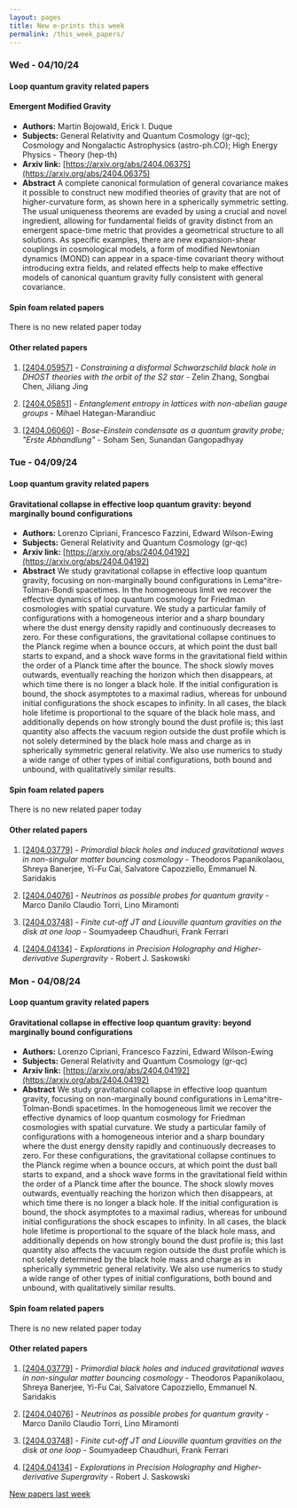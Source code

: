 ```yaml
---
layout: pages
title: New e-prints this week
permalink: /this_week_papers/
---
```




### Wed - 04/10/24

#### Loop quantum gravity related papers

#### **Emergent Modified Gravity**
 - **Authors:** Martin Bojowald, Erick I. Duque
 - **Subjects:** General Relativity and Quantum Cosmology (gr-qc); Cosmology and Nongalactic Astrophysics (astro-ph.CO); High Energy Physics - Theory (hep-th)
 - **Arxiv link:** [https://arxiv.org/abs/2404.06375](https://arxiv.org/abs/2404.06375)
 - **Abstract**
 A complete canonical formulation of general covariance makes it possible to construct new modified theories of gravity that are not of higher-curvature form, as shown here in a spherically symmetric setting. The usual uniqueness theorems are evaded by using a crucial and novel ingredient, allowing for fundamental fields of gravity distinct from an emergent space-time metric that provides a geometrical structure to all solutions. As specific examples, there are new expansion-shear couplings in cosmological models, a form of modified Newtonian dynamics (MOND) can appear in a space-time covariant theory without introducing extra fields, and related effects help to make effective models of canonical quantum gravity fully consistent with general covariance. 

#### Spin foam related papers

There is no new related paper today 



#### Other related papers

1. [[2404.05957]](https://arxiv.org/abs/2404.05957) - *Constraining a disformal Schwarzschild black hole in DHOST theories with  the orbit of the S2 star* - Zelin Zhang, Songbai Chen, Jiliang Jing

1. [[2404.05851]](https://arxiv.org/abs/2404.05851) - *Entanglement entropy in lattices with non-abelian gauge groups* - Mihael Hategan-Marandiuc

1. [[2404.06060]](https://arxiv.org/abs/2404.06060) - *Bose-Einstein condensate as a quantum gravity probe; "Erste Abhandlung"* - Soham Sen, Sunandan Gangopadhyay



### Tue - 04/09/24

#### Loop quantum gravity related papers

#### **Gravitational collapse in effective loop quantum gravity: beyond  marginally bound configurations**
 - **Authors:** Lorenzo Cipriani, Francesco Fazzini, Edward Wilson-Ewing
 - **Subjects:** General Relativity and Quantum Cosmology (gr-qc)
 - **Arxiv link:** [https://arxiv.org/abs/2404.04192](https://arxiv.org/abs/2404.04192)
 - **Abstract**
 We study gravitational collapse in effective loop quantum gravity, focusing on non-marginally bound configurations in Lema\^itre-Tolman-Bondi spacetimes. In the homogeneous limit we recover the effective dynamics of loop quantum cosmology for Friedman cosmologies with spatial curvature. We study a particular family of configurations with a homogeneous interior and a sharp boundary where the dust energy density rapidly and continuously decreases to zero. For these configurations, the gravitational collapse continues to the Planck regime when a bounce occurs, at which point the dust ball starts to expand, and a shock wave forms in the gravitational field within the order of a Planck time after the bounce. The shock slowly moves outwards, eventually reaching the horizon which then disappears, at which time there is no longer a black hole. If the initial configuration is bound, the shock asymptotes to a maximal radius, whereas for unbound initial configurations the shock escapes to infinity. In all cases, the black hole lifetime is proportional to the square of the black hole mass, and additionally depends on how strongly bound the dust profile is; this last quantity also affects the vacuum region outside the dust profile which is not solely determined by the black hole mass and charge as in spherically symmetric general relativity. We also use numerics to study a wide range of other types of initial configurations, both bound and unbound, with qualitatively similar results. 

#### Spin foam related papers

There is no new related paper today 



#### Other related papers

1. [[2404.03779]](https://arxiv.org/abs/2404.03779) - *Primordial black holes and induced gravitational waves in non-singular  matter bouncing cosmology* - Theodoros Papanikolaou, Shreya Banerjee, Yi-Fu Cai, Salvatore Capozziello, Emmanuel N. Saridakis

1. [[2404.04076]](https://arxiv.org/abs/2404.04076) - *Neutrinos as possible probes for quantum gravity* - Marco Danilo Claudio Torri, Lino Miramonti

1. [[2404.03748]](https://arxiv.org/abs/2404.03748) - *Finite cut-off JT and Liouville quantum gravities on the disk at one  loop* - Soumyadeep Chaudhuri, Frank Ferrari

1. [[2404.04134]](https://arxiv.org/abs/2404.04134) - *Explorations in Precision Holography and Higher-derivative Supergravity* - Robert J. Saskowski



### Mon - 04/08/24

#### Loop quantum gravity related papers

#### **Gravitational collapse in effective loop quantum gravity: beyond  marginally bound configurations**
 - **Authors:** Lorenzo Cipriani, Francesco Fazzini, Edward Wilson-Ewing
 - **Subjects:** General Relativity and Quantum Cosmology (gr-qc)
 - **Arxiv link:** [https://arxiv.org/abs/2404.04192](https://arxiv.org/abs/2404.04192)
 - **Abstract**
 We study gravitational collapse in effective loop quantum gravity, focusing on non-marginally bound configurations in Lema\^itre-Tolman-Bondi spacetimes. In the homogeneous limit we recover the effective dynamics of loop quantum cosmology for Friedman cosmologies with spatial curvature. We study a particular family of configurations with a homogeneous interior and a sharp boundary where the dust energy density rapidly and continuously decreases to zero. For these configurations, the gravitational collapse continues to the Planck regime when a bounce occurs, at which point the dust ball starts to expand, and a shock wave forms in the gravitational field within the order of a Planck time after the bounce. The shock slowly moves outwards, eventually reaching the horizon which then disappears, at which time there is no longer a black hole. If the initial configuration is bound, the shock asymptotes to a maximal radius, whereas for unbound initial configurations the shock escapes to infinity. In all cases, the black hole lifetime is proportional to the square of the black hole mass, and additionally depends on how strongly bound the dust profile is; this last quantity also affects the vacuum region outside the dust profile which is not solely determined by the black hole mass and charge as in spherically symmetric general relativity. We also use numerics to study a wide range of other types of initial configurations, both bound and unbound, with qualitatively similar results. 

#### Spin foam related papers

There is no new related paper today 



#### Other related papers

1. [[2404.03779]](https://arxiv.org/abs/2404.03779) - *Primordial black holes and induced gravitational waves in non-singular  matter bouncing cosmology* - Theodoros Papanikolaou, Shreya Banerjee, Yi-Fu Cai, Salvatore Capozziello, Emmanuel N. Saridakis

1. [[2404.04076]](https://arxiv.org/abs/2404.04076) - *Neutrinos as possible probes for quantum gravity* - Marco Danilo Claudio Torri, Lino Miramonti

1. [[2404.03748]](https://arxiv.org/abs/2404.03748) - *Finite cut-off JT and Liouville quantum gravities on the disk at one  loop* - Soumyadeep Chaudhuri, Frank Ferrari

1. [[2404.04134]](https://arxiv.org/abs/2404.04134) - *Explorations in Precision Holography and Higher-derivative Supergravity* - Robert J. Saskowski






[New papers last week]({{site.url}}/archived/weekly/pre-prints/2024/04/08/archived_weekly_papers.html)